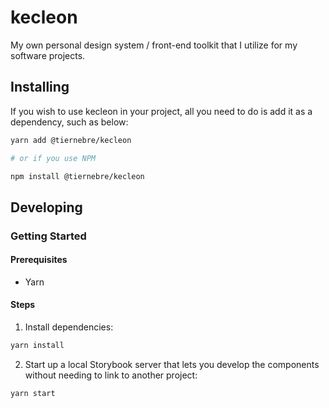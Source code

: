 # kecleon

My own personal design system / front-end toolkit that I utilize for my
software projects.

## Installing

If you wish to use kecleon in your project, all you need to do
is add it as a dependency, such as below:

```sh
yarn add @tiernebre/kecleon

# or if you use NPM

npm install @tiernebre/kecleon
```

## Developing

### Getting Started

#### Prerequisites

- Yarn

#### Steps

1. Install dependencies:

```sh
yarn install
```

2. Start up a local Storybook server that lets you develop the components without
   needing to link to another project:

```sh
yarn start
```
